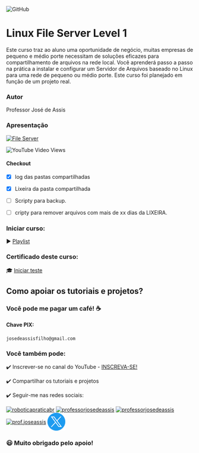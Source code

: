 ![GitHub](https://img.shields.io/github/license/professorjosedeassis/file-server)
# Linux File Server Level 1
Este curso traz ao aluno uma oportunidade de negócio, muitas empresas de pequeno e médio porte necessitam de soluções eficazes para compartilhamento de arquivos na rede local. Você aprenderá passo a passo na prática a instalar e configurar um Servidor de Arquivos baseado no Linux para uma rede de pequeno ou médio porte. Este curso foi planejado em função de um projeto real.
### Autor
Professor José de Assis
### Apresentação
[![File Server](https://img.youtube.com/vi/wGvCOMTVXWY/0.jpg)](https://youtu.be/wGvCOMTVXWY "Assistir no YouTube")

![YouTube Video Views](https://img.shields.io/youtube/views/wGvCOMTVXWY?style=social)

#### Checkout
- [x] log das pastas compartilhadas
- [x] Lixeira da pasta compartilhada
- [ ] Scripty para backup.
- [ ] cripty para remover arquivos com mais de xx dias da LIXEIRA.


### Iniciar curso:
▶️ [Playlist](https://www.youtube.com/playlist?list=PLbEOwbQR9lqx8dx4_RqSl97jTJoj7x_q-)
### Certificado deste curso:
🎓 [Iniciar teste](https://docs.google.com/forms/d/e/1FAIpQLSdt4Sds3p-12-7bjquadRxeOXvRiRmtzWYWbhiTYGS6sU3M3g/viewform)
## Como apoiar os tutoriais e projetos?
### Você pode me pagar um café! ☕

#### Chave PIX:
` josedeassisfilho@gmail.com `
### Você também pode:
:heavy_check_mark: Inscrever-se no canal do YouTube - [INSCREVA-SE!](https://www.youtube.com/c/RoboticapraticaBr/?sub_confirmation=1)

:heavy_check_mark: Compartilhar os tutoriais e projetos

:heavy_check_mark: Seguir-me nas redes sociais:
<p align="left">
<a href="https://www.youtube.com/c/roboticapraticabr" target="blank"><img align="center" src="https://github.com/professorjosedeassis/joseassis/blob/main/img/youtube.png" alt="roboticapraticabr" height="48" width="48" /></a>
<a href="https://linkedin.com/in/professorjosedeassis" target="blank"><img align="center" src="https://github.com/professorjosedeassis/joseassis/blob/main/img/linkedin.png" alt="professorjosedeassis" height="48" width="48" /></a>
<a href="https://fb.com/professorjosedeassis" target="blank"><img align="center" src="https://github.com/professorjosedeassis/joseassis/blob/main/img/facebook.png" alt="professorjosedeassis" height="48" width="48" /></a>
<a href="https://instagram.com/prof.joseassis" target="blank"><img align="center" src="https://github.com/professorjosedeassis/joseassis/blob/main/img/instagram.png" alt="prof.joseassis" height="48" width="48" /></a>
<a href="https://twitter.com/joseassis" target="blank"><img align="center" src="https://github.com/professorjosedeassis/joseassis/blob/main/img/twitter.png" alt="joseassis" height="48" width="48" /></a>
</p>

### :smiley: Muito obrigado pelo apoio!
